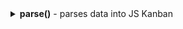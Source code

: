 <details>
<summary markdown="span"> <b>parse()</b> - parses data into JS Kanban</summary>

### Usage

`parse: ({
	column: object,
	row: object,
	cards: object
}) => void;`

### Parameters

- `column: object` - the object of the columns data
- `row: object` - the object of the rows data
- `cards: object` - the object of the cards data

### Details

:::info
To parse data via the **parse()** method, you need to reset initial data in the constructor of JS Kanban.

```jsx
const kanban = new Kanban("kanban_container", {
	// resets initial data, to parse new ones
	columns: [],
	cards: [],
	rows: []
});
```
:::

### Example

```jsx
// parse data into JS Kanban
kanban.parse({
	columns,
	rows,
	cards
});
```
</details>
